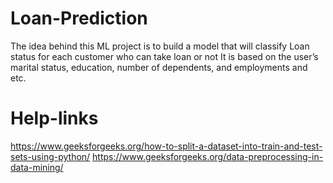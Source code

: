 # Loan-Prediction
The idea behind this ML project is to build a model that will classify Loan status for each customer who can take loan or not It is based on the user’s marital status, education, number of dependents, and employments and etc.

# Help-links
https://www.geeksforgeeks.org/how-to-split-a-dataset-into-train-and-test-sets-using-python/
https://www.geeksforgeeks.org/data-preprocessing-in-data-mining/
